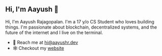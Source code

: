 ## Hi, I'm Aayush 👋 

Hi, I'm Aayush Rajagopalan. I'm a 17 y/o CS Student who loves building things. I'm passionate about blockchain, decentralized systems, and the future of the internet and I live on the terminal.

- 📮 Reach me at [hi@aayushr.dev](mailto:hi@aayushr.dev)
- 🕸 Checkout my [website](https://www.aayushr.dev/)

